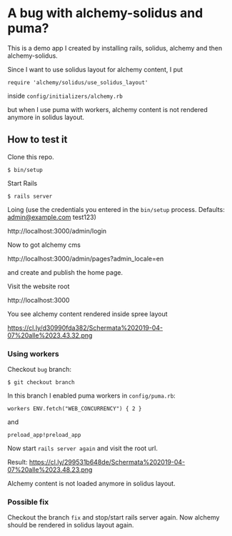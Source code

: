 # A bug with alchemy-solidus and puma?

This is a demo app I created by installing rails, solidus, alchemy and then alchemy-solidus.

Since I want to use solidus layout for alchemy content, I put

`require 'alchemy/solidus/use_solidus_layout'`

inside `config/initializers/alchemy.rb`

but when I use puma with workers, alchemy content is not rendered anymore in solidus layout.

## How to test it

Clone this repo.

`$ bin/setup`

Start Rails

`$ rails server`

Loing (use the credentials you entered in the `bin/setup` process. Defaults: admin@example.com test123)

http://localhost:3000/admin/login

Now to got alchemy cms

http://localhost:3000/admin/pages?admin_locale=en

and create and publish the home page.

Visit the website root

http://localhost:3000

You see alchemy content rendered inside spree layout

https://cl.ly/d30990fda382/Schermata%202019-04-07%20alle%2023.43.32.png

### Using workers

Checkout `bug` branch:

`$ git checkout branch`

In this branch I enabled puma workers in `config/puma.rb`:

`workers ENV.fetch("WEB_CONCURRENCY") { 2 }`

and

`preload_app!preload_app`

Now start `rails server again` and visit the root url.

Result: https://cl.ly/299531b648de/Schermata%202019-04-07%20alle%2023.48.23.png

Alchemy content is not loaded anymore in solidus layout.

### Possible fix

Checkout the branch `fix` and stop/start rails server again. Now alchemy should be
rendered in solidus layout again.

